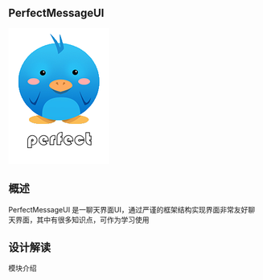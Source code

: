 ## PerfectMessageUI

![Perfect](https://github.com/ddssingsong/PerfectMessageUI/blob/master/images/Perfect.png)

## 概述

PerfectMessageUI 是一聊天界面UI，通过严谨的框架结构实现界面非常友好聊天界面，其中有很多知识点，可作为学习使用

## 设计解读

模块介绍






















